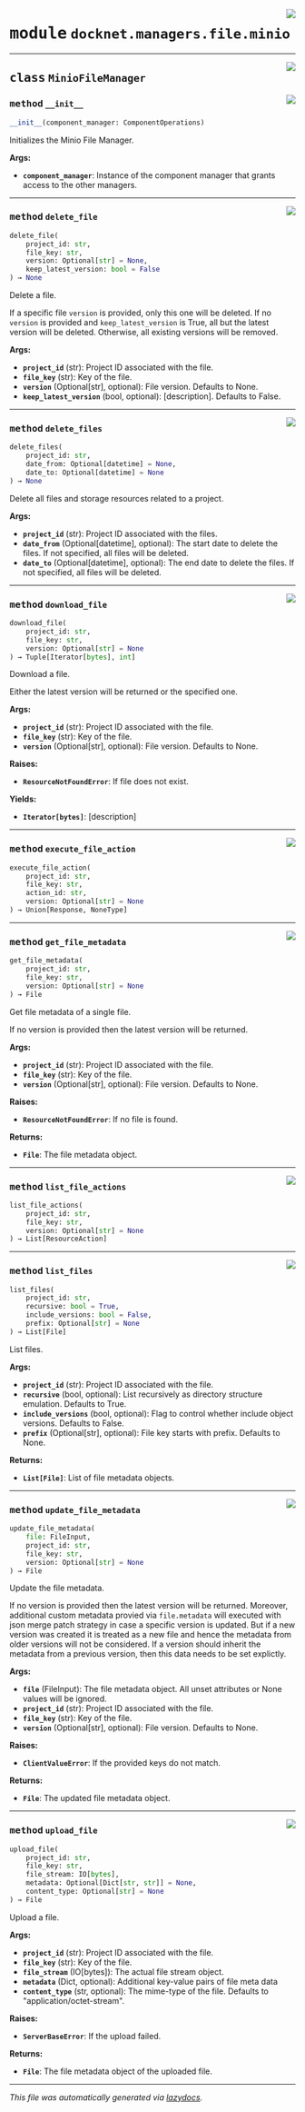 <!-- markdownlint-disable -->

<a href="https://github.com/khulnasoft/docknet/blob/main/backend/src/docknet/managers/file/minio.py#L0"><img align="right" style="float:right;" src="https://img.shields.io/badge/-source-cccccc?style=flat-square"></a>

# <kbd>module</kbd> `docknet.managers.file.minio`






---

<a href="https://github.com/khulnasoft/docknet/blob/main/backend/src/docknet/managers/file/minio.py#L28"><img align="right" style="float:right;" src="https://img.shields.io/badge/-source-cccccc?style=flat-square"></a>

## <kbd>class</kbd> `MinioFileManager`




<a href="https://github.com/khulnasoft/docknet/blob/main/backend/src/docknet/managers/file/minio.py#L43"><img align="right" style="float:right;" src="https://img.shields.io/badge/-source-cccccc?style=flat-square"></a>

### <kbd>method</kbd> `__init__`

```python
__init__(component_manager: ComponentOperations)
```

Initializes the Minio File Manager. 



**Args:**
 
 - <b>`component_manager`</b>:  Instance of the component manager that grants access to the other managers. 




---

<a href="https://github.com/khulnasoft/docknet/blob/main/backend/src/docknet/managers/file/minio.py#L327"><img align="right" style="float:right;" src="https://img.shields.io/badge/-source-cccccc?style=flat-square"></a>

### <kbd>method</kbd> `delete_file`

```python
delete_file(
    project_id: str,
    file_key: str,
    version: Optional[str] = None,
    keep_latest_version: bool = False
) → None
```

Delete a file. 

If a specific file `version` is provided, only this one will be deleted. If no `version` is provided and `keep_latest_version` is True, all but the latest version will be deleted. Otherwise, all existing versions will be removed. 



**Args:**
 
 - <b>`project_id`</b> (str):  Project ID associated with the file. 
 - <b>`file_key`</b> (str):  Key of the file. 
 - <b>`version`</b> (Optional[str], optional):  File version. Defaults to None. 
 - <b>`keep_latest_version`</b> (bool, optional):  [description]. Defaults to False. 

---

<a href="https://github.com/khulnasoft/docknet/blob/main/backend/src/docknet/managers/file/minio.py#L378"><img align="right" style="float:right;" src="https://img.shields.io/badge/-source-cccccc?style=flat-square"></a>

### <kbd>method</kbd> `delete_files`

```python
delete_files(
    project_id: str,
    date_from: Optional[datetime] = None,
    date_to: Optional[datetime] = None
) → None
```

Delete all files and storage resources related to a project. 



**Args:**
 
 - <b>`project_id`</b> (str):  Project ID associated with the files. 
 - <b>`date_from`</b> (Optional[datetime], optional):  The start date to delete the files. If not specified, all files will be deleted. 
 - <b>`date_to`</b> (Optional[datetime], optional):  The end date to delete the files. If not specified, all files will be deleted. 

---

<a href="https://github.com/khulnasoft/docknet/blob/main/backend/src/docknet/managers/file/minio.py#L282"><img align="right" style="float:right;" src="https://img.shields.io/badge/-source-cccccc?style=flat-square"></a>

### <kbd>method</kbd> `download_file`

```python
download_file(
    project_id: str,
    file_key: str,
    version: Optional[str] = None
) → Tuple[Iterator[bytes], int]
```

Download a file. 

Either the latest version will be returned or the specified one. 



**Args:**
 
 - <b>`project_id`</b> (str):  Project ID associated with the file. 
 - <b>`file_key`</b> (str):  Key of the file. 
 - <b>`version`</b> (Optional[str], optional):  File version. Defaults to None. 



**Raises:**
 
 - <b>`ResourceNotFoundError`</b>:  If file does not exist. 



**Yields:**
 
 - <b>`Iterator[bytes]`</b>:  [description] 

---

<a href="https://github.com/khulnasoft/docknet/blob/main/backend/src/docknet/managers/file/minio.py#L417"><img align="right" style="float:right;" src="https://img.shields.io/badge/-source-cccccc?style=flat-square"></a>

### <kbd>method</kbd> `execute_file_action`

```python
execute_file_action(
    project_id: str,
    file_key: str,
    action_id: str,
    version: Optional[str] = None
) → Union[Response, NoneType]
```





---

<a href="https://github.com/khulnasoft/docknet/blob/main/backend/src/docknet/managers/file/minio.py#L106"><img align="right" style="float:right;" src="https://img.shields.io/badge/-source-cccccc?style=flat-square"></a>

### <kbd>method</kbd> `get_file_metadata`

```python
get_file_metadata(
    project_id: str,
    file_key: str,
    version: Optional[str] = None
) → File
```

Get file metadata of a single file. 

If no version is provided then the latest version will be returned. 



**Args:**
 
 - <b>`project_id`</b> (str):  Project ID associated with the file. 
 - <b>`file_key`</b> (str):  Key of the file. 
 - <b>`version`</b> (Optional[str], optional):  File version. Defaults to None. 



**Raises:**
 
 - <b>`ResourceNotFoundError`</b>:  If no file is found. 



**Returns:**
 
 - <b>`File`</b>:  The file metadata object. 

---

<a href="https://github.com/khulnasoft/docknet/blob/main/backend/src/docknet/managers/file/minio.py#L412"><img align="right" style="float:right;" src="https://img.shields.io/badge/-source-cccccc?style=flat-square"></a>

### <kbd>method</kbd> `list_file_actions`

```python
list_file_actions(
    project_id: str,
    file_key: str,
    version: Optional[str] = None
) → List[ResourceAction]
```





---

<a href="https://github.com/khulnasoft/docknet/blob/main/backend/src/docknet/managers/file/minio.py#L62"><img align="right" style="float:right;" src="https://img.shields.io/badge/-source-cccccc?style=flat-square"></a>

### <kbd>method</kbd> `list_files`

```python
list_files(
    project_id: str,
    recursive: bool = True,
    include_versions: bool = False,
    prefix: Optional[str] = None
) → List[File]
```

List files. 



**Args:**
 
 - <b>`project_id`</b> (str):  Project ID associated with the file. 
 - <b>`recursive`</b> (bool, optional):  List recursively as directory structure emulation. Defaults to True. 
 - <b>`include_versions`</b> (bool, optional):  Flag to control whether include object versions. Defaults to False. 
 - <b>`prefix`</b> (Optional[str], optional):  File key starts with prefix. Defaults to None. 



**Returns:**
 
 - <b>`List[File]`</b>:  List of file metadata objects. 

---

<a href="https://github.com/khulnasoft/docknet/blob/main/backend/src/docknet/managers/file/minio.py#L145"><img align="right" style="float:right;" src="https://img.shields.io/badge/-source-cccccc?style=flat-square"></a>

### <kbd>method</kbd> `update_file_metadata`

```python
update_file_metadata(
    file: FileInput,
    project_id: str,
    file_key: str,
    version: Optional[str] = None
) → File
```

Update the file metadata. 

If no version is provided then the latest version will be returned. Moreover, additional custom metadata provied via `file.metadata` will executed with json merge patch strategy in case a specific version is updated. But if a new version was created it is treated as a new file and hence the metadata from older versions will not be considered. If a version should inherit the metadata from a previous version, then this data needs to be set explictly. 



**Args:**
 
 - <b>`file`</b> (FileInput):  The file metadata object. All unset attributes or None values will be ignored. 
 - <b>`project_id`</b> (str):  Project ID associated with the file. 
 - <b>`file_key`</b> (str):  Key of the file. 
 - <b>`version`</b> (Optional[str], optional):  File version. Defaults to None. 



**Raises:**
 
 - <b>`ClientValueError`</b>:  If the provided keys do not match. 



**Returns:**
 
 - <b>`File`</b>:  The updated file metadata object. 

---

<a href="https://github.com/khulnasoft/docknet/blob/main/backend/src/docknet/managers/file/minio.py#L210"><img align="right" style="float:right;" src="https://img.shields.io/badge/-source-cccccc?style=flat-square"></a>

### <kbd>method</kbd> `upload_file`

```python
upload_file(
    project_id: str,
    file_key: str,
    file_stream: IO[bytes],
    metadata: Optional[Dict[str, str]] = None,
    content_type: Optional[str] = None
) → File
```

Upload a file. 



**Args:**
 
 - <b>`project_id`</b> (str):  Project ID associated with the file. 
 - <b>`file_key`</b> (str):  Key of the file. 
 - <b>`file_stream`</b> (IO[bytes]):  The actual file stream object. 
 - <b>`metadata`</b> (Dict, optional):  Additional key-value pairs of file meta data 
 - <b>`content_type`</b> (str, optional):  The mime-type of the file. Defaults to "application/octet-stream". 



**Raises:**
 
 - <b>`ServerBaseError`</b>:  If the upload failed. 



**Returns:**
 
 - <b>`File`</b>:  The file metadata object of the uploaded file. 




---

_This file was automatically generated via [lazydocs](https://github.com/khulnasoft/lazydocs)._
